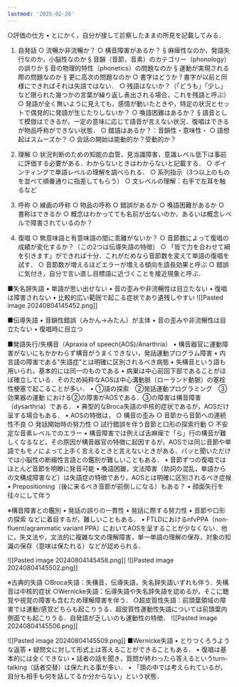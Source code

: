 ```yaml
---
lastmod: '2025-02-26'
---
```

○評価の仕方
	• とにかく，自分が接して診察したままの所見を記載してみる．

1. 自発話
	○ 流暢か非流暢か？
	○ 構音障害があるか？
		§ 麻痺性なのか，発語失行なのか，小脳性なのか
		§ 音韻（音節，音素）のカテゴリー（phonology）の誤りか
		§ 音の物理的特性（phonetics）の問題なのか
		§ 運動が実現される際の問題なのか
		§ 更に高次の問題なのか
	○ 書字はどうか？書字が以前と同様にできればそれは失語ではない．
	○ 残語はないか？（「どうも」「少し」など限られた幾つかの言葉が繰り返し表出される場合，これを残語と呼ぶ）
	○ 発語が全く無いように見えても，感情が動いたときや，特定の状況とセットで偶発的に発語が生じたりしないか？
	○ 喚語困難はあるか？
		§ 語音として模倣はできるが，一定の意味に応じて語音が言えない状況．復唱はできるが物品呼称ができない状態．
	○ 錯語はあるか？：音韻性・意味性・
	○ 語想起はスムーズか？
	○ 会話の開始は能動的か？受動的か？

2. 理解
	○ 状況判断のための知能の血管，見当識障害，意識レベル低下は事前に評価する必要がある．わからないときはわからないと記載する．
	○ ポインティングで単語レベルの理解を調べられる．
	○ 系列指示（3つ以上のものを並べて順番通りに指差してもらう）
	○ 文レベルの理解：右手で左耳を触るなど

3. 呼称
	○ 線画の呼称
	○ 物品の呼称
	○ 錯誤があるか
	○ 喚語困難があるか
	○ 書称はできるか
	○ 概念はわかってても名前が出ないのか，あるいは概念レベルで障害されているのか？

4. 復唱
	○ 無意味語と有意味語の間に乖離がないか？
	○ 音節数によって復唱の成績が変化するか？（この2つは伝導失語の特徴）
	○ 「皆で力を合わせて綱を引きます」ができれば十分．これがだめなら音節数を変えて単語の復唱を試す．
	○ 音節数が増えるほどエラーが増える傾向を語長効果と呼ぶ
	○ 錯誤に気付き，自分で言い直し目標語に近づくことを接近現象と呼ぶ．
	





■失名辞失語
	• 単語が思い出せない
	• 音の歪みや非流暢性は目立たない
	• 復唱は障害されない
	• 比較的広い範囲で起こる症状であり遺残しやすい
![[Pasted image 20240804145452.png]]

■伝導失語
	• 音韻性錯誤（みかん→みたん）が主体
	• 音の歪みや非流暢性は目立たない
	• 復唱時に目立つ

■発語失行/失構音（Apraxia of speech(AOS)/Anarthria）
	• 構音器官に運動障害がないにもかかわらず構音がうまくできない，発話運動プログラム障害
	• 内言語の障害である"失語症"とは明確に区別されるべき病態
	• 失構音という語も用いられ，基本的には同一のものである
	• 病巣は中心前回下部であることがほぼ確立している．そのため純粋なAOSは中心溝動脈（ローランド動脈）の塞栓性梗塞で起こることが多い．
	• ①語の探索　②発話運動プログラミング　③効果器の運動
	における②の障害がAOSである．③の障害は構音障害（dysarthria）である．
	• 典型的なBroca失語の中核的症状であるが，AOSだけ呈する場合もある．
	• AOSの特徴は，
		○ 構音の歪み
		○ 音節から音節への連続性不良
		○ 発話開始時の努力性
		○ 試行錯誤を伴う音節と口形の探索行動
		○ 不安定な音素レベルでのエラー
	• 構音障害では例えば舌麻痺で「ら」行の構音が難しくなるなど，その原因が構音器官の特徴に起因するが，AOSでは同じ音節や単語でもモノによって上手く言えるときと言えないときがある．パッと聞いただけでは小脳性の断綴性言語との鑑別が難しいこともある．
	• 音節ずつの復唱ではほとんど音節を明瞭に発音可能
	• 喚語困難，文法障害（助詞の混乱，単語からの文構成障害など）は失語症の特徴であり，AOSとは明確に区別されるべき症候
	• Prepositioning（後に来るべき音節が前倒しになる）もある？
	• 顔面失行を往々にして伴う

※構音障害との鑑別
	• 発話の誤りの一貫性
	• 発話に際する努力性
	• 音節や口形の探索
	などに着目するが，難しいこともある．
	• FTLDにおけるnfvPPA（non-fluent/agrammatic variant PPA）においてAOSを呈することが少なくない．他に，失文法や，文法的に複雑な文の理解障害，単一単語の理解の保存，対象の知識の保存（意味は保たれる）などが認められる．
	
![[Pasted image 20240804145458.png]]
![[Pasted image 20240804145502.png]]


※古典的失語
○Broca失語：失構音，伝導失語，失名辞失語いずれも伴う．失構音は中核的症状
○Wernicke失語：伝導失語や失名辞失語を認めるが，そこに聴覚や視覚の障害も含むため理解障害を伴う．
○超皮質性失語：前頭葉領域の障害では運動/感覚どちらも起こりうる．超皮質性運動性失語については前頭葉内側面でも起こりうる．自発語が乏しいのも運動性の特徴．
![[Pasted image 20240804145506.png]]

![[Pasted image 20240804145509.png]]
■Wernicke失語
	• とりつくろうような返答
	• 疑問文に対して形式上は答えることができることもある．
	• 復唱は基本的には全くできない
	• 話者の話を聞き，質問が終わったら答えるというturn-talking（話者交替）は保たれる事が多い．
	• 「頭の中では考えられているが，自分も相手も何を話してるか分からない」という状態．
